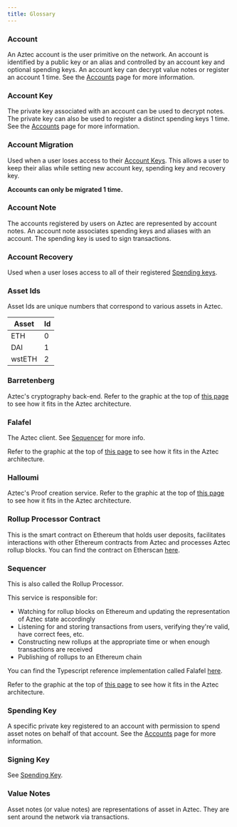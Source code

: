 ```yaml
---
title: Glossary
---
```


### Account

An Aztec account is the user primitive on the network. An account is identified by a public key or an alias and controlled by an account key and optional spending keys. An account key can decrypt value notes or register an account 1 time. See the [Accounts](how-aztec-works/accounts.md) page for more information.

### Account Key

The private key associated with an account can be used to decrypt notes. The private key can also be used to register a distinct spending keys 1 time. See the [Accounts](how-aztec-works/accounts.md) page for more information.

### Account Migration

Used when a user loses access to their [Account Keys](#account-key). This allows a user to keep their alias while setting new account key, spending key and recovery key.

**Accounts can only be migrated 1 time.**

### Account Note

The accounts registered by users on Aztec are represented by account notes. An account note associates spending keys and aliases with an account. The spending key is used to sign transactions.

### Account Recovery

Used when a user loses access to all of their registered [Spending keys](#spending-key).

### Asset Ids

Asset Ids are unique numbers that correspond to various assets in Aztec.

| Asset | Id |
| --- | --- |
| ETH | 0 |
| DAI | 1 |
| wstETH | 2 |

### Barretenberg

Aztec's cryptography back-end. Refer to the graphic at the top of [this page](https://medium.com/aztec-protocol/explaining-the-network-in-aztec-network-166862b3ef7d) to see how it fits in the Aztec architecture.

### Falafel

The Aztec client. See [Sequencer](#sequencer) for more info.

Refer to the graphic at the top of [this page](https://medium.com/aztec-protocol/explaining-the-network-in-aztec-network-166862b3ef7d) to see how it fits in the Aztec architecture.

### Halloumi

Aztec's Proof creation service. Refer to the graphic at the top of [this page](https://medium.com/aztec-protocol/explaining-the-network-in-aztec-network-166862b3ef7d) to see how it fits in the Aztec architecture.

### Rollup Processor Contract

This is the smart contract on Ethereum that holds user deposits, facilitates interactions with other Ethereum contracts from Aztec and processes Aztec rollup blocks. You can find the contract on Etherscan [here](https://etherscan.io/address/0xff1f2b4adb9df6fc8eafecdcbf96a2b351680455).

### Sequencer

This is also called the Rollup Processor.

This service is responsible for:

- Watching for rollup blocks on Ethereum and updating the representation of Aztec state accordingly
- Listening for and storing transactions from users, verifying they're valid, have correct fees, etc.
- Constructing new rollups at the appropriate time or when enough transactions are received
- Publishing of rollups to an Ethereum chain

You can find the Typescript reference implementation called Falafel [here](https://github.com/AztecProtocol/aztec-connect/tree/master/falafel).

Refer to the graphic at the top of [this page](https://medium.com/aztec-protocol/explaining-the-network-in-aztec-network-166862b3ef7d) to see how it fits in the Aztec architecture.

### Spending Key

A specific private key registered to an account with permission to spend asset notes on behalf of that account. See the [Accounts](how-aztec-works/accounts.md) page for more information.

### Signing Key

See [Spending Key](#spending-key).

### Value Notes

Asset notes (or value notes) are representations of asset in Aztec. They are sent around the network via transactions.
